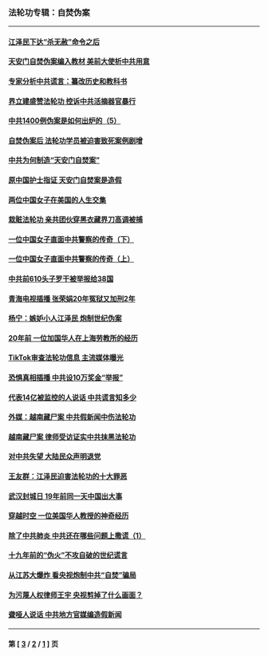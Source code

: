 ### 法轮功专辑：自焚伪案
---
#### [江泽民下达“杀无赦”命令之后](../../pages/nf5562/n13878084.md?04300430) 
#### [天安门自焚伪案编入教材 美前大使析中共用意](../../pages/nf5562/n13791932.md?04300430) 
#### [专家分析中共谎言：纂改历史和教科书](../../pages/nf5562/n13781542.md?04300430) 
#### [界立建盛赞法轮功 控诉中共活摘器官暴行](../../pages/nf5562/n13781971.md?04300430) 
#### [中共1400例伪案是如何出炉的（5）](../../pages/nf5562/n13226831.md?04300430) 
#### [自焚伪案后 法轮功学员被迫害致死案例剧增](../../pages/nf5562/n13190600.md?04300430) 
#### [中共为何制造“天安门自焚案”](../../pages/nf5562/n13183270.md?04300430) 
#### [原中国护士指证 天安门自焚案是造假](../../pages/nf5562/n13172289.md?04300430) 
#### [两位中国女子在美国的人生交集](../../pages/nf5562/n13156138.md?04300430) 
#### [栽赃法轮功 亲共团伙穿黑衣藏界刀高调被捕](../../pages/nf5562/n13073780.md?04300430) 
#### [一位中国女子直面中共警察的传奇（下）](../../pages/nf5562/n12989706.md?04300430) 
#### [一位中国女子直面中共警察的传奇（上）](../../pages/nf5562/n12985072.md?04300430) 
#### [中共前610头子罗干被举报给38国](../../pages/nf5562/n12975419.md?04300430) 
#### [青海电视插播 张荣娟20年冤狱又加刑2年](../../pages/nf5562/n12738166.md?04300430) 
#### [杨宁：嫉妒小人江泽民 炮制世纪伪案](../../pages/nf5562/n12724108.md?04300430) 
#### [20年前 一位加国华人在上海劳教所的经历](../../pages/nf5562/n12707932.md?04300430) 
#### [TikTok审查法轮功信息 主流媒体曝光](../../pages/nf5562/n12362336.md?04300430) 
#### [恐惧真相插播 中共设10万奖金“举报”](../../pages/nf5562/n12306396.md?04300430) 
#### [代表14亿被监控的人说话 中共谎言知多少](../../pages/nf5562/n12297484.md?04300430) 
#### [外媒：越南藏尸案 中共假新闻中伤法轮功](../../pages/nf5562/n12264411.md?04300430) 
#### [越南藏尸案 律师受访证实中共抹黑法轮功](../../pages/nf5562/n12261878.md?04300430) 
#### [对中共失望 大陆民众声明退党](../../pages/nf5562/n12187315.md?04300430) 
#### [王友群：江泽民迫害法轮功的十大罪恶](../../pages/nf5562/n12169074.md?04300430) 
#### [武汉封城日 19年前同一天中国出大事](../../pages/nf5562/n12150901.md?04300430) 
#### [穿越时空  一位美国华人教授的神奇经历](../../pages/nf5562/n12097460.md?04300430) 
#### [除了中共肺炎 中共还在哪些问题上撒谎（1）](../../pages/nf5562/n11955770.md?04300430) 
#### [十九年前的“伪火”不攻自破的世纪谎言](../../pages/nf5562/n11813238.md?04300430) 
#### [从江苏大爆炸 看央视炮制中共“自焚”骗局](../../pages/nf5562/n11140275.md?04300430) 
#### [为污蔑人权律师王宇 央视剪掉了什么画面？](../../pages/nf5562/n11130142.md?04300430) 
#### [聋哑人说话 中共地方官媒编造假新闻](../../pages/nf5562/n11006067.md?04300430) 

---
#### 第 [ [3](./3.md?04300430) / [2](./2.md?04300430) / [1](./1.md?04300430) ] 页
